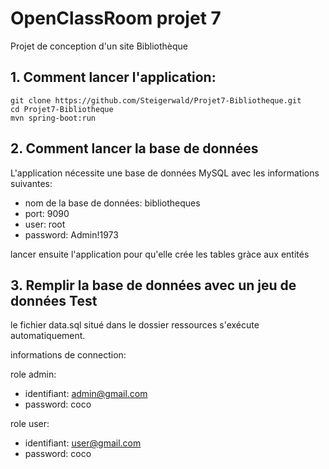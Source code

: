 # OpenClassRoom projet 7

Projet de conception d'un site Bibliothèque

## 1. Comment lancer l'application:
```
git clone https://github.com/Steigerwald/Projet7-Bibliotheque.git
cd Projet7-Bibliotheque
mvn spring-boot:run
```
## 2. Comment lancer la base de données
L'application nécessite une base de données MySQL avec les informations suivantes:
- nom de la base de données: bibliotheques
- port: 9090
- user: root
- password: Admin!1973

lancer ensuite l'application pour qu'elle crée les tables gràce aux entités

## 3. Remplir la base de données avec un jeu de données Test

le fichier data.sql situé dans le dossier ressources s'exécute automatiquement.

informations de connection:

role admin: 
- identifiant: admin@gmail.com 
- password: coco

role user: 
- identifiant: user@gmail.com
- password: coco